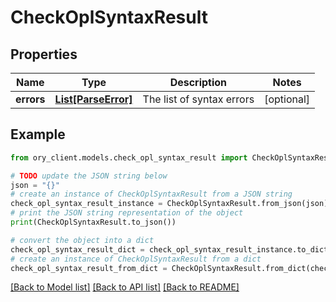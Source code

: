 # CheckOplSyntaxResult


## Properties

Name | Type | Description | Notes
------------ | ------------- | ------------- | -------------
**errors** | [**List[ParseError]**](ParseError.md) | The list of syntax errors | [optional] 

## Example

```python
from ory_client.models.check_opl_syntax_result import CheckOplSyntaxResult

# TODO update the JSON string below
json = "{}"
# create an instance of CheckOplSyntaxResult from a JSON string
check_opl_syntax_result_instance = CheckOplSyntaxResult.from_json(json)
# print the JSON string representation of the object
print(CheckOplSyntaxResult.to_json())

# convert the object into a dict
check_opl_syntax_result_dict = check_opl_syntax_result_instance.to_dict()
# create an instance of CheckOplSyntaxResult from a dict
check_opl_syntax_result_from_dict = CheckOplSyntaxResult.from_dict(check_opl_syntax_result_dict)
```
[[Back to Model list]](../README.md#documentation-for-models) [[Back to API list]](../README.md#documentation-for-api-endpoints) [[Back to README]](../README.md)



